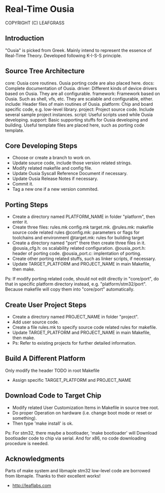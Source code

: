 Real-Time Ousia
===============
COPYRIGHT (C) LEAFGRASS


Introduction
------------
"Ousia" is picked from Greek.
Mainly intend to represent the essence of Real-Time Theory.
Developed following K-I-S-S principle.


Source Tree Architecture
------------------------
core:
	Ousia core routines. Ousia porting code are also placed here.
docs:
	Complete documentation of Ousia.
driver:
	Different kinds of device drivers based on Ousia.
	They are all configurable.
framework:
	Framework based on Ousia. Such as shell, vfs, etc.
	They are scalable and configurable, either.
include:
	Header files of main routines of Ousia.
platform:
	Chip and board specific code, e.g. low-level library.
project:
	Project source code. Include several sample project instances.
script:
	Useful scripts used while Ousia developing.
support:
	Basic supporting stuffs for Ousia developing and building.
	Useful template files are placed here, such as porting code template.


Core Developing Steps
---------------------
-	Choose or create a branch to work on.
-	Update source code, include those version related strings.
-	Modify related makefile and config file.
-	Update Ousia Syscall Reference Document if necessary.
-	Update Ousia Release Notes if necessary.
-	Commit it.
-	Tag a new one if a new version commited.


Porting Steps
-------------
-	Create a directory named PLATFORM_NAME in folder "platform", then enter it.
-	Create three files: rules.mk config.mk target.mk.
	@rules.mk: makefile source code related rules
	@config.mk: parameters or flags for toolchains and environment
	@target.mk: rules for building target
-	Create a directory named "port" there then create three files in it.
	@ousia_cfg.h: os scalability related configuration.
	@ousia_port.h: header of porting code.
	@ousia_port.c: implentation of porting.
-	Create other porting related stuffs, such as linker scripts, if necessary.
-	Update TARGET_PLATFORM and PROJECT_NAME in main Makefile, then make.

Ps: If modify porting related code, should not edit directly in "core/port",
do that in specific platform directory instead, e.g. "platform/stm32/port".
Because makefile will copy them into "core/port" automatically.


Create User Project Steps
-------------------------
-	Create a directory named PROJECT_NAME in folder "project".
-	Add user source code.
-	Create a file rules.mk to specify source code related rules for makefile.
-	Update TARGET_PLATFORM and PROJECT_NAME in main Makefile, then make.
-	Ps: Refer to existing projects for further detailed information.


Build A Different Platform
--------------------------
Only modify the header TODO in root Makefile
-	Assign specific TARGET_PLATFORM and PROJECT_NAME


Download Code to Target Chip
----------------------------
-	Modify related User Customization Items in Makefile in source tree root.
-	Do proper Operation on hardware (i.e. change boot mode or reset or something).
-	Then type 'make install' is ok.

Ps: For stm32, there maybe a bootloader, 'make bootloader' will Download
bootloader code to chip via serial. And for x86, no code downloading procedure
is needed.


Acknowledgments
---------------
Parts of make system and libmaple stm32 low-level code are borrowed from libmaple.
Thanks to their excellent works!
- <http://leaflabs.com>

